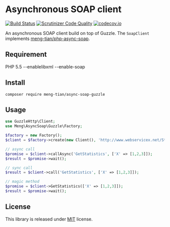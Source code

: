 # Asynchronous SOAP client

[![Build Status](https://travis-ci.org/meng-tian/async-soap-guzzle.svg?branch=master)](https://travis-ci.org/meng-tian/async-soap-guzzle)
[![Scrutinizer Code Quality](https://scrutinizer-ci.com/g/meng-tian/async-soap-guzzle/badges/quality-score.png?b=master)](https://scrutinizer-ci.com/g/meng-tian/async-soap-guzzle/?branch=master)
[![codecov.io](https://codecov.io/github/meng-tian/async-soap-guzzle/coverage.svg?branch=master)](https://codecov.io/github/meng-tian/async-soap-guzzle?branch=master)

An asynchronous SOAP client build on top of Guzzle. The `SoapClient` implements [meng-tian/php-async-soap](https://github.com/meng-tian/php-async-soap).

## Requirement
PHP 5.5 --enablelibxml --enable-soap

## Install
```
composer require meng-tian/async-soap-guzzle
```

## Usage
```php
use GuzzleHttp\Client;
use Meng\AsyncSoap\Guzzle\Factory;

$factory = new Factory();
$client = $factory->create(new Client(), 'http://www.webservicex.net/Statistics.asmx?WSDL');

// async call
$promise = $client->callAsync('GetStatistics', ['X' => [1,2,3]]);
$result = $promise->wait();

// sync call
$result = $client->call('GetStatistics', ['X' => [1,2,3]]);

// magic method
$promise = $client->GetStatistics(['X' => [1,2,3]]);
$result = $promise->wait();
```

## License
This library is released under [MIT](https://github.com/meng-tian/async-soap-guzzle/blob/master/LICENSE) license.
